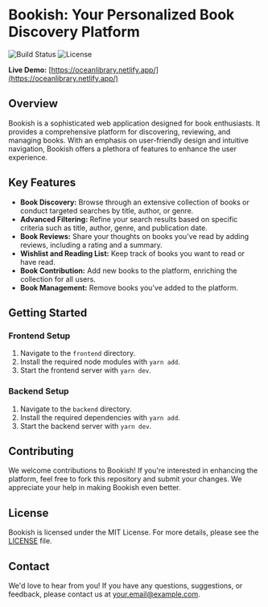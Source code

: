 # Bookish: Your Personalized Book Discovery Platform

![Build Status](https://img.shields.io/badge/build-passing-brightgreen.svg)
![License](https://img.shields.io/badge/license-MIT-blue.svg)

**Live Demo:** [https://oceanlibrary.netlify.app/](https://oceanlibrary.netlify.app/)

## Overview

Bookish is a sophisticated web application designed for book enthusiasts. It provides a comprehensive platform for discovering, reviewing, and managing books. With an emphasis on user-friendly design and intuitive navigation, Bookish offers a plethora of features to enhance the user experience.

## Key Features

- **Book Discovery:** Browse through an extensive collection of books or conduct targeted searches by title, author, or genre.
- **Advanced Filtering:** Refine your search results based on specific criteria such as title, author, genre, and publication date.
- **Book Reviews:** Share your thoughts on books you've read by adding reviews, including a rating and a summary.
- **Wishlist and Reading List:** Keep track of books you want to read or have read.
- **Book Contribution:** Add new books to the platform, enriching the collection for all users.
- **Book Management:** Remove books you've added to the platform.

## Getting Started

### Frontend Setup

1. Navigate to the `frontend` directory.
2. Install the required node modules with `yarn add`.
3. Start the frontend server with `yarn dev`.

### Backend Setup

1. Navigate to the `backend` directory.
2. Install the required dependencies with `yarn add`.
3. Start the backend server with `yarn dev`.

## Contributing

We welcome contributions to Bookish! If you're interested in enhancing the platform, feel free to fork this repository and submit your changes. We appreciate your help in making Bookish even better.

## License

Bookish is licensed under the MIT License. For more details, please see the [LICENSE](LICENSE) file.

## Contact

We'd love to hear from you! If you have any questions, suggestions, or feedback, please contact us at [your.email@example.com](mailto:your.email@example.com).
